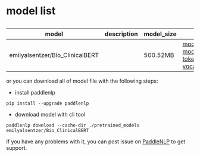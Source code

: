 #  model list

##  

| model  | description | model_size  | download         |
| --- | --- | --- | --- |
|emilyalsentzer/Bio_ClinicalBERT|  | 500.52MB | [model_config.json](https://bj.bcebos.com/paddlenlp/models/community/emilyalsentzer/Bio_ClinicalBERT/model_config.json)<br>[model_state.pdparams](https://bj.bcebos.com/paddlenlp/models/community/emilyalsentzer/Bio_ClinicalBERT/model_state.pdparams)<br>[tokenizer_config.json](https://bj.bcebos.com/paddlenlp/models/community/emilyalsentzer/Bio_ClinicalBERT/tokenizer_config.json)<br>[vocab.txt](https://bj.bcebos.com/paddlenlp/models/community/emilyalsentzer/Bio_ClinicalBERT/vocab.txt) |

or you can download all of model file with the following steps:

* install paddlenlp

```shell
pip install --upgrade paddlenlp
```

* download model with cli tool

```shell
paddlenlp download --cache-dir ./pretrained_models emilyalsentzer/Bio_ClinicalBERT
```

If you have any problems with it, you can post issue on [PaddleNLP](https://github.com/PaddlePaddle/PaddleNLP) to get support.
